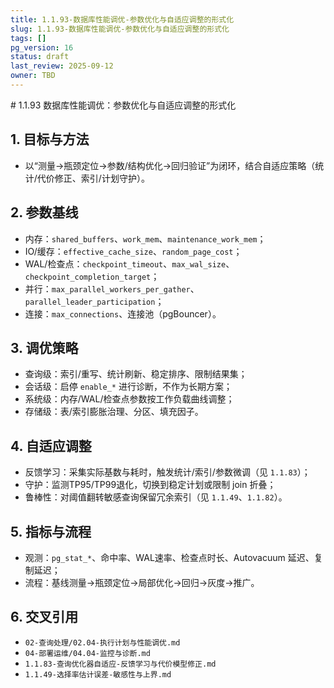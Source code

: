 ```yaml
---
title: 1.1.93-数据库性能调优-参数优化与自适应调整的形式化
slug: 1.1.93-数据库性能调优-参数优化与自适应调整的形式化
tags: []
pg_version: 16
status: draft
last_review: 2025-09-12
owner: TBD
---
```


﻿# 1.1.93 数据库性能调优：参数优化与自适应调整的形式化

## 1. 目标与方法

- 以“测量→瓶颈定位→参数/结构优化→回归验证”为闭环，结合自适应策略（统计/代价修正、索引/计划守护）。

## 2. 参数基线

- 内存：`shared_buffers`、`work_mem`、`maintenance_work_mem`；
- IO/缓存：`effective_cache_size`、`random_page_cost`；
- WAL/检查点：`checkpoint_timeout`、`max_wal_size`、`checkpoint_completion_target`；
- 并行：`max_parallel_workers_per_gather`、`parallel_leader_participation`；
- 连接：`max_connections`、连接池（pgBouncer）。

## 3. 调优策略

- 查询级：索引/重写、统计刷新、稳定排序、限制结果集；
- 会话级：启停 `enable_*` 进行诊断，不作为长期方案；
- 系统级：内存/WAL/检查点参数按工作负载曲线调整；
- 存储级：表/索引膨胀治理、分区、填充因子。

## 4. 自适应调整

- 反馈学习：采集实际基数与耗时，触发统计/索引/参数微调（见 `1.1.83`）；
- 守护：监测TP95/TP99退化，切换到稳定计划或限制 join 折叠；
- 鲁棒性：对阈值翻转敏感查询保留冗余索引（见 `1.1.49`、`1.1.82`）。

## 5. 指标与流程

- 观测：`pg_stat_*`、命中率、WAL速率、检查点时长、Autovacuum 延迟、复制延迟；
- 流程：基线测量→瓶颈定位→局部优化→回归→灰度→推广。

## 6. 交叉引用

- `02-查询处理/02.04-执行计划与性能调优.md`
- `04-部署运维/04.04-监控与诊断.md`
- `1.1.83-查询优化器自适应-反馈学习与代价模型修正.md`
- `1.1.49-选择率估计误差-敏感性与上界.md`
